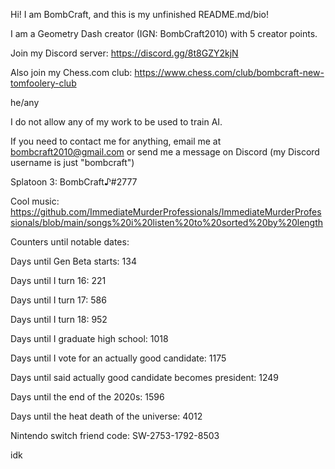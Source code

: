 Hi! I am BombCraft, and this is my unfinished README.md/bio!

I am a Geometry Dash creator (IGN: BombCraft2010) with 5 creator points.

Join my Discord server: https://discord.gg/8t8GZY2kjN

Also join my Chess.com club: https://www.chess.com/club/bombcraft-new-tomfoolery-club

he/any

I do not allow any of my work to be used to train AI.

If you need to contact me for anything, email me at bombcraft2010@gmail.com or send me a message on Discord (my Discord username is just "bombcraft")

Splatoon 3: BombCraft♪#2777

Cool music: https://github.com/ImmediateMurderProfessionals/ImmediateMurderProfessionals/blob/main/songs%20i%20listen%20to%20sorted%20by%20length

Counters until notable dates:

Days until Gen Beta starts: 134

Days until I turn 16: 221

Days until I turn 17: 586

Days until I turn 18: 952

Days until I graduate high school: 1018

Days until I vote for an actually good candidate: 1175

Days until said actually good candidate becomes president: 1249

Days until the end of the 2020s: 1596

Days until the heat death of the universe: 4012


Nintendo switch friend code: SW-2753-1792-8503

idk
